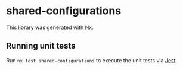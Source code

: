 # shared-configurations

This library was generated with [Nx](https://nx.dev).

## Running unit tests

Run `nx test shared-configurations` to execute the unit tests via [Jest](https://jestjs.io).
